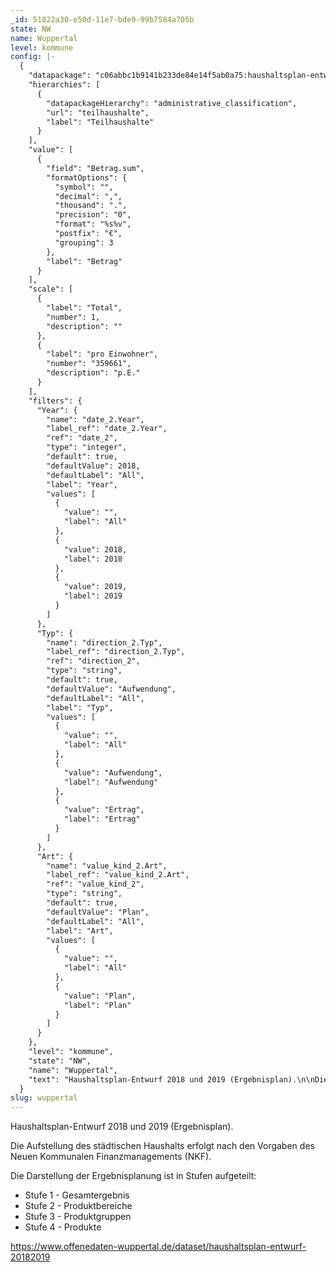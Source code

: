 ```yaml
---
_id: 51822a30-e50d-11e7-bde9-99b7584a705b
state: NW
name: Wuppertal
level: kommune
config: |-
  {
    "datapackage": "c06abbc1b9141b233de84e14f5ab0a75:haushaltsplan-entwurf-2018-2019",
    "hierarchies": [
      {
        "datapackageHierarchy": "administrative_classification",
        "url": "teilhaushalte",
        "label": "Teilhaushalte"
      }
    ],
    "value": [
      {
        "field": "Betrag.sum",
        "formatOptions": {
          "symbol": "",
          "decimal": ",",
          "thousand": ".",
          "precision": "0",
          "format": "%s%v",
          "postfix": "€",
          "grouping": 3
        },
        "label": "Betrag"
      }
    ],
    "scale": [
      {
        "label": "Total",
        "number": 1,
        "description": ""
      },
      {
        "label": "pro Einwohner",
        "number": "359661",
        "description": "p.E."
      }
    ],
    "filters": {
      "Year": {
        "name": "date_2.Year",
        "label_ref": "date_2.Year",
        "ref": "date_2",
        "type": "integer",
        "default": true,
        "defaultValue": 2018,
        "defaultLabel": "All",
        "label": "Year",
        "values": [
          {
            "value": "",
            "label": "All"
          },
          {
            "value": 2018,
            "label": 2018
          },
          {
            "value": 2019,
            "label": 2019
          }
        ]
      },
      "Typ": {
        "name": "direction_2.Typ",
        "label_ref": "direction_2.Typ",
        "ref": "direction_2",
        "type": "string",
        "default": true,
        "defaultValue": "Aufwendung",
        "defaultLabel": "All",
        "label": "Typ",
        "values": [
          {
            "value": "",
            "label": "All"
          },
          {
            "value": "Aufwendung",
            "label": "Aufwendung"
          },
          {
            "value": "Ertrag",
            "label": "Ertrag"
          }
        ]
      },
      "Art": {
        "name": "value_kind_2.Art",
        "label_ref": "value_kind_2.Art",
        "ref": "value_kind_2",
        "type": "string",
        "default": true,
        "defaultValue": "Plan",
        "defaultLabel": "All",
        "label": "Art",
        "values": [
          {
            "value": "",
            "label": "All"
          },
          {
            "value": "Plan",
            "label": "Plan"
          }
        ]
      }
    },
    "level": "kommune",
    "state": "NW",
    "name": "Wuppertal",
    "text": "Haushaltsplan-Entwurf 2018 und 2019 (Ergebnisplan).\n\nDie Aufstellung des städtischen Haushalts erfolgt nach den Vorgaben des Neuen Kommunalen Finanzmanagements (NKF).\n\nDie Darstellung der Ergebnisplanung ist in Stufen aufgeteilt:\n-  Stufe 1 - Gesamtergebnis\n-  Stufe 2 - Produktbereiche\n-  Stufe 3 - Produktgruppen\n-  Stufe 4 - Produkte\n\nhttps://www.offenedaten-wuppertal.de/dataset/haushaltsplan-entwurf-20182019"
  }
slug: wuppertal
---
```

Haushaltsplan-Entwurf 2018 und 2019 (Ergebnisplan).

Die Aufstellung des städtischen Haushalts erfolgt nach den Vorgaben des Neuen Kommunalen Finanzmanagements (NKF).

Die Darstellung der Ergebnisplanung ist in Stufen aufgeteilt:
-  Stufe 1 - Gesamtergebnis
-  Stufe 2 - Produktbereiche
-  Stufe 3 - Produktgruppen
-  Stufe 4 - Produkte

https://www.offenedaten-wuppertal.de/dataset/haushaltsplan-entwurf-20182019
